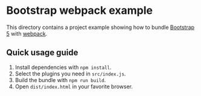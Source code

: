 # Bootstrap webpack example

This directory contains a project example showing how to bundle
[Bootstrap 5](https://v5.getbootstrap.com) with [webpack](https://webpack.js.org/).

## Quick usage guide

1. Install dependencies with `npm install`.
2. Select the plugins you need in `src/index.js`.
3. Build the bundle with `npm run build`.
4. Open `dist/index.html` in your favorite browser.
